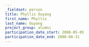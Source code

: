 ```yaml
---
_fieldset: person
title: Phyllis Ouyang
first_name: Phyllis
last_name: Ouyang
project_group: alumni
participation_date_start: 2008-05-05
participation_date_end: 2008-08-31
---
```

